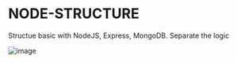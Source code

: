 # NODE-STRUCTURE
Structue basic with NodeJS, Express, MongoDB. Separate the logic

![image](https://github.com/SamuelSml8/NODE-STRUCTURE/assets/127326262/346f54d8-89d0-49dc-9e39-a884ef3967d9)
